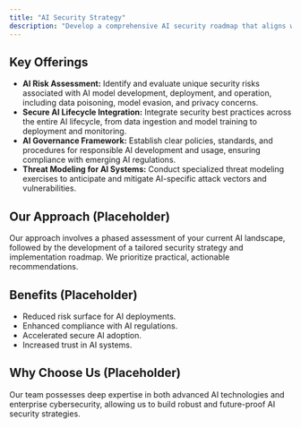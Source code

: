 ```yaml
---
title: "AI Security Strategy"
description: "Develop a comprehensive AI security roadmap that aligns with your enterprise's AI adoption journey."
---
```


## Key Offerings

*   **AI Risk Assessment:** Identify and evaluate unique security risks associated with AI model development, deployment, and operation, including data poisoning, model evasion, and privacy concerns.
*   **Secure AI Lifecycle Integration:** Integrate security best practices across the entire AI lifecycle, from data ingestion and model training to deployment and monitoring.
*   **AI Governance Framework:** Establish clear policies, standards, and procedures for responsible AI development and usage, ensuring compliance with emerging AI regulations.
*   **Threat Modeling for AI Systems:** Conduct specialized threat modeling exercises to anticipate and mitigate AI-specific attack vectors and vulnerabilities.

## Our Approach (Placeholder)
Our approach involves a phased assessment of your current AI landscape, followed by the development of a tailored security strategy and implementation roadmap. We prioritize practical, actionable recommendations.

## Benefits (Placeholder)
*   Reduced risk surface for AI deployments.
*   Enhanced compliance with AI regulations.
*   Accelerated secure AI adoption.
*   Increased trust in AI systems.

## Why Choose Us (Placeholder)
Our team possesses deep expertise in both advanced AI technologies and enterprise cybersecurity, allowing us to build robust and future-proof AI security strategies.